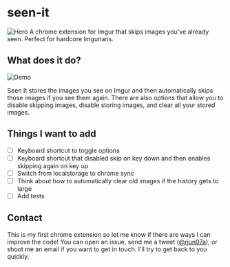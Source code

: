 # seen-it
![Hero](http://i.imgur.com/DHQW5JQ.png)
A chrome extension for Imgur that skips images you've already seen. Perfect for hardcore Imgurians.

## What does it do?
![Demo](https://j.gifs.com/yXorJo.gif)

Seen It stores the images you see on Imgur and then automatically skips those images if you see them again. There are also options that allow you to disable skipping images, disable storing images, and clear all your stored images.

## Things I want to add
- [ ] Keyboard shortcut to toggle options
- [ ] Keyboard shortcut that disabled skip on key down and then enables skipping again on key up
- [ ] Switch from localstorage to chrome sync
- [ ] Think about how to automatically clear old images if the history gets to large
- [ ] Add tests

## Contact
This is my first chrome extension so let me know if there are ways I can improve the code! You can open an issue, send me a tweet ([@rjun07a](https://twitter.com/rjun07a)), or shoot me an email if you want to get in touch. I'll try to get back to you quickly.
